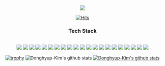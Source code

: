 
<div align="center">
<img src="https://capsule-render.vercel.app/api?type=soft&color=auto&height=300&section=header&text=Hi%Welcome to Dong&fontSize=90" />

[![Hits](https://hits.seeyoufarm.com/api/count/incr/badge.svg?url=https%3A%2F%2Fgithub.com%2FDonghyup-Kim&count_bg=%23CE95F0&title_bg=%23E6CA5D&icon=&icon_color=%23E7E7E7&title=hits&edge_flat=false)](https://github.com/Donghyup-Kim)
</br>
<h3>Tech Stack</h3>
</br>

<img src="https://img.shields.io/badge/Spring-6DB33F?style=for-the-badge&logo=Spring&logoColor=white">
<img src="https://img.shields.io/badge/Spring Boot-6DB33F?style=for-the-badge&logo=Spring Boot&logoColor=white">
<img src="https://img.shields.io/badge/Java-003545?style=for-the-badge&logo=Java&logoColor=white">
<img src="https://img.shields.io/badge/Python-3776AB?style=for-the-badge&logo=Python&logoColor=white">
<img src="https://img.shields.io/badge/HTML5-E34F26?style=for-the-badge&logo=HTML5&logoColor=white">
<img src="https://img.shields.io/badge/CSS3-FCC624?style=for-the-badge&logo=CSS3&logoColor=white">
<img src="https://img.shields.io/badge/Flask-000000?style=for-the-badge&logo=Flask&logoColor=white">
<img src="https://img.shields.io/badge/Tensorflow-FCC624?style=for-the-badge&logo=Tensorflow&logoColor=white">
<img src="https://img.shields.io/badge/JavaScript-F7DF1E?style=for-the-badge&logo=JavaScript&logoColor=white">
<img src="https://img.shields.io/badge/MySQL-4479A1?style=for-the-badge&logo=MySQL&logoColor=white">
<img src="https://img.shields.io/badge/ApacheHadoop-66CCFF?style=for-the-badge&logo=ApacheHadoop&logoColor=white">
<img src="https://img.shields.io/badge/VMware-607078?style=for-the-badge&logo=VMware&logoColor=white">
<img src="https://img.shields.io/badge/Linux-FCC624?style=for-the-badge&logo=Linux&logoColor=white">
<img src="https://img.shields.io/badge/Amazon AWS-232F3E?style=for-the-badge&logo=Amazon AWS&logoColor=white">
<img src="https://img.shields.io/badge/Amazon S3-569A31?style=for-the-badge&logo=Amazon S3&logoColor=white">
<img src="https://img.shields.io/badge/Amazon RDS-527FFF?style=for-the-badge&logo=Amazon RDS&logoColor=white">
<img src="https://img.shields.io/badge/Amazon EC2-FF9900?style=for-the-badge&logo=Amazon EC2&logoColor=white">
<img src="https://img.shields.io/badge/MariaDB-003545?style=for-the-badge&logo=MariaDB&logoColor=white">
<img src="https://img.shields.io/badge/Git-F05032?style=for-the-badge&logo=Git&logoColor=white">
<img src="https://img.shields.io/badge/GitHub-181717?style=for-the-badge&logo=GitHub&logoColor=white">
<img src="https://img.shields.io/badge/GitKraken-179287?style=for-the-badge&logo=GitKraken&logoColor=white">




[![trophy](https://github-profile-trophy.vercel.app/?username=Donghyup-Kim)](https://github.com/ryo-ma/github-profile-trophy)
![Donghyup-Kim's github stats](https://github-readme-stats.vercel.app/api?username=Donghyup-Kim&show_icons=true)
[![Donghyup-Kim's github stats](https://github-readme-stats.vercel.app/api/top-langs/?username=Donghyup-Kim&show_icons=true&hide_border=true&title_color=004386&icon_color=004386&layout=compact)](https://github.com/Donghyup-Kim)
</div>
